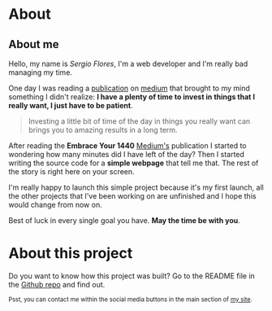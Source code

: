 # About

## About me

Hello, my name is <i>Sergio Flores</i>, I'm a web developer and I'm really bad managing my time.

One day I was reading a [publication][publication] on [medium][medium] that brought to my mind something I didn't realize: **I have a plenty of time to invest in things that I really want, I just have to be patient**.

> Investing a little bit of time of the day in things you really want can brings you to amazing results in a long term.

After reading the **Embrace Your 1440** [Medium's][publication] publication I started to wondering how many minutes did I have left of the day? Then I started writing the source code for a __simple webpage__ that tell me that. The rest of the story is right here on your screen.

I'm really happy to launch this simple project because it's my first launch, all the other projects that I've been working on are unfinished and I hope this would change from now on.

Best of luck in every single goal you have. **May the time be with you**.

# About this project

Do you want to know how this project was built? Go to the README file in the [Github repo][repo] and find out.

<small>Psst, you can contact me within the social media buttons in the main section of [my site][byoigres].</small>

[publication]: https://medium.com/@chris_behnke/embrace-your-1440-e015f721a27a
[medium]: https://medium.com
[byoigres]: https://byoigres.com
[repo]: https://github.com/byoigres/minutes
